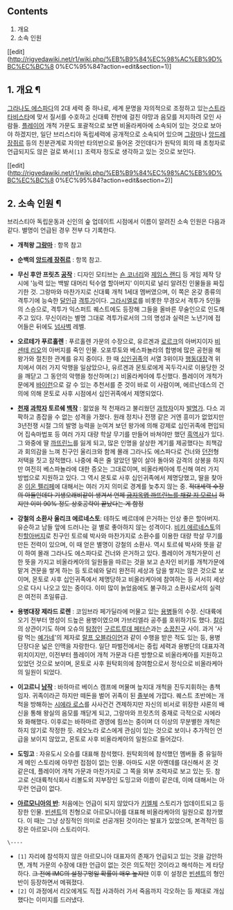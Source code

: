## Contents

    

1. 개요 
2. 소속 인원 

[[edit](http://rigvedawiki.net/r1/wiki.php/%EB%B9%84%EC%98%AC%EB%9D%BC%EC%BC%8
0%EC%95%84?action=edit&section=1)]

## 1. 개요 ¶

[그라나도 에스파다](%EA%B7%B8%EB%9D%BC%EB%82%98%EB%8F%84%20%EC%97%90%EC%8A%A4%ED%8C%8C%EB%8B%A4.md)의 2대 세력 중 하나로, 세계 문명을 자의적으로 조정하고 있는[스트라타비스타](%EC%8A%A4%ED%8A%B8%EB%9D%BC%ED%83%80%EB%B9%84%EC%8A%A4%ED%83%80.md)에 맞서 질서를 수호하고 신대륙 전반에 걸친
야망과 음모를 저지하려 모인 사람들. [플레이어](%ED%94%8C%EB%A0%88%EC%9D%B4%EC%96%B4.md) 개척 가문도
포괄적으로 보면 비올라케아에 소속되어 있는 것으로 보아야 하겠지만, 일단 브리스티아 독립세력에 공개적으로 소속되어 있으며
[그랑마](%EA%B7%B8%EB%9E%91%EB%A7%88.md)나 [앙드레장쥐르](%EC%95%99%EB%93%9C%EB%A0%88%20%EC%9E%A5%EC%A5%90%EB%A5%B4.md) 등의 친분관계로
자의반 타의반으로 들어온 것인데다가 원탁의 회의 때 초청자로 언급되지도 않은 걸로 봐서`[1]` 조력자 정도로 생각하고 있는 것으로 보인다.

  

[[edit](http://rigvedawiki.net/r1/wiki.php/%EB%B9%84%EC%98%AC%EB%9D%BC%EC%BC%8
0%EC%95%84?action=edit&section=2)]

## 2. 소속 인원 ¶

브리스티아 독립운동과 신인의 숲 업데이트 시점에서 이름이 알려진 소속 인원은 다음과 같다. 별명이 언급된 경우 전부 다 기록한다.

  

  * **개척왕 [그랑마](%EA%B7%B8%EB%9E%91%EB%A7%88.md)** : 항목 참고  

  * **순백의 [앙드레 장쥐르](%EC%95%99%EB%93%9C%EB%A0%88%20%EC%9E%A5%EC%A5%90%EB%A5%B4.md)** : 항목 참고.  

  * **무신 후안 프릿츠 [공작](%EA%B3%B5%EC%9E%91.md)** : 디자인 모티브는 [숀 코너리](%EC%88%80%20%EC%BD%94%EB%84%88%EB%A6%AC.md)와 [제임스 랜디](%EC%A0%9C%EC%9E%84%EC%8A%A4%20%EB%9E%9C%EB%94%94.md) 등 게임 제작 당시에 '능력 있는 백발 대머리 턱수염 할아버지' 이미지로 널리 알려진 인물들을 짜집기한 것. 그랑마와 마찬가지로 신대륙 개척 1세대 멤버였으며, 이 쪽은 온갖 종류의 격투기에 능숙한 [달인](%EB%8B%AC%EC%9D%B8.md)급 [격투가](%EA%B2%A9%ED%88%AC%EA%B0%80.md)이다. [그라시엘로](%EA%B7%B8%EB%9D%BC%EC%8B%9C%EC%97%98%EB%A1%9C.md)를 비롯한 무경오서 격투가 5인들의 스승으로, 격투가 익스퍼트 퀘스트에도 등장해 그들을 올바른 무술인으로 인도해 주고 있다. 무신이라는 별명 그대로 격투가로서의 그의 명성과 실력은 노년기에 접어들은 뒤에도 [넘사벽](%EB%84%98%EC%82%AC%EB%B2%BD.md) 레벨.  

  * **오르테가 푸르홀렌** : 푸르홀렌 가문의 수장으로, 유르겐과 [로르크](%EB%A1%9C%EB%A5%B4%ED%81%AC%20%ED%91%B8%EB%A5%B4%ED%99%80%EB%A0%8C.md)의 아버지이자 [비센테 리오](%EB%B9%84%EC%84%BC%ED%85%8C%20%EB%A6%AC%EC%98%A4.md)의 아버지를 죽인 인물. 오포루토와 베스파뇰라의 합병에 많은 공헌을 해 왕가와 절친한 관계를 유지 중이다. 한 때 [십인귀족](%EC%8B%AD%EC%9D%B8%EA%B7%80%EC%A1%B1.md)의 서열 3위이자 [행동대장](%ED%96%89%EB%8F%99%EB%8C%80%EC%9E%A5.md)격 위치에서 여러 가지 악행을 일삼았으나, 유르겐과 몬토로에게 꼭두각시로 이용당한 것을 깨닫고 그 동안의 악행을 청산하며`[2]` 비올라케아에 투신했다. 플레이어 개척가문에게 [바이런](%EB%B0%94%EC%9D%B4%EB%9F%B0.md)으로 갈 수 있는 추천서를 준 것이 바로 이 사람이며, 에르난데스의 건의에 의해 몬토로 사후 시점에서 십인귀족에서 제명되었다.  

  * **[천재](%EC%B2%9C%EC%9E%AC.md) [과학자](%EA%B3%BC%ED%95%99%EC%9E%90.md) 토르쉐 [백작](%EB%B0%B1%EC%9E%91.md)** : 젊었을 적 천재라고 불리웠던 [과학자](%EA%B3%BC%ED%95%99%EC%9E%90.md)이자 [발명가](%EB%B0%9C%EB%AA%85%EA%B0%80.md). 다소 괴팍하고 종잡을 수 없는 성격을 가졌다. 원래 정치나 전쟁 같은 거엔 흥미가 없었지만 3년전쟁 시절 그의 발명 능력을 눈여겨 보던 왕가에 의해 강제로 십인귀족에 편입되어 집속마법포 등 여러 가지 대량 학살 무기를 만들어 바쳐야만 했던 [흑역사](%ED%9D%91%EC%97%AD%EC%82%AC.md)가 있다. 그 와중에 딸 [까뜨린느](%EA%B9%8C%EB%9C%A8%EB%A6%B0%EB%8A%90.md)를 잃게 되고, 많은 인명을 살상한 계기를 제공했다는 죄책감과 회의감을 느껴 친구인 울리크와 함께 몰래 그라나도 에스파다로 건너와 [던전](%EB%8D%98%EC%A0%84.md)형 저택을 짓고 잠적했다. 나중에 죽은 줄 알았던 딸이 살아 돌아와 감격의 상봉을 하지만 여전히 베스파뇰라에 대한 증오는 그대로이며, 비올라케아에 투신해 여러 가지 방법으로 지원하고 있다. 그 역시 몬토로 사후 십인귀족에서 제명당했고, 딸을 찾아온 [이온 펠리페](%EC%9D%B4%EC%98%A8%20%ED%8E%A0%EB%A6%AC%ED%8E%98.md)에 대해서는 여러 가지 의미로 경계를 늦추지 않는 중. <del>적대세력 수장의 아들인데다 기생오래비같이 생겨서 언제 [금지옥엽 까뜨린느를 채갈 지 모르니](%EB%94%B8%EB%82%B4%EB%AF%B8%EB%B0%94%EB%B3%B4.md)</del> <del>하지만 이미 90% 정도 상호공략이 끝났다는 게 함정</del>  

  * **강철의 소환사 울리크 에르네스토**: 테하도 베르데에 은거하는 인상 좋은 할아버지. 유순하고 남들 앞에 드러나는 걸 별로 좋아하지 않는 성격이다. [비키 에르네스토](%EB%B9%84%ED%82%A4%20%EC%97%90%EB%A5%B4%EB%84%A4%EC%8A%A4%ED%86%A0.md)의 친[할아버지](%ED%95%A0%EC%95%84%EB%B2%84%EC%A7%80.md)로 친구인 토르쉐 박사와 마찬가지로 소환수를 이용한 대량 학살 무기를 만든 전력이 있으며, 이 때 얻은 별명이 강철의 소환사. 역시 토르쉐 박사와 뜻을 같이 하여 몰래 그라나도 에스파다로 건너와 은거하고 있다. 플레이어 개척가문이 선한 뜻을 가지고 비올라케아의 일원들을 따르는 것을 보고 손자인 비키를 개척가문에 맡겨 견문을 쌓게 하는 등 토르쉐와 달리 완전히 세상과 담을 쌓지는 않은 것으로 보이며, 몬토로 사후 십인귀족에서 제명당하고 비올라케아에 참여하는 등 서서히 세상으로 다시 나오고 있는 중이다. 이미 많이 늙었음에도 불구하고 소환사로서의 실력은 여전히 초일류급.  

  * **용병대장 제라드 로렌** : 코임브라 페가딜라에 머물고 있는 [용병](%EC%9A%A9%EB%B3%91.md)들의 수장. 신대륙에 오기 전부터 명성이 드높은 용병이였으며 가브리엘라 공주를 호위하기도 했다. [칼리](%EC%B9%BC%EB%A6%AC.md)의 상관이기도 하며 오슈의 [탐정](%ED%83%90%EC%A0%95.md)인 [구르트루데 페터슨](%EA%B5%AC%EB%A5%B4%ED%8A%B8%EB%A3%A8%EB%8D%B0%20%ED%8E%98%ED%84%B0%EC%8A%A8.md)과는 [소꿉친구](%EC%86%8C%EA%BF%89%EC%B9%9C%EA%B5%AC.md) 사이. 과거 '사람 먹는 [예가네](%EC%98%88%EA%B0%80%EB%84%A4.md)'의 제자로 [랄프 오블라이언](%EB%9E%84%ED%94%84%20%EC%98%A4%EB%B8%94%EB%9D%BC%EC%9D%B4%EC%96%B8.md)과 같이 수행을 받은 적도 있는 등, 용병단장다운 넓은 인맥을 자랑한다. 일단 파벌전에서는 중립 세력과 용병단의 대표자격 위치이지만, 이전부터 플레이어 개척 가문과 다른 방향으로 비올라케아를 지원하고 있었던 것으로 보이며, 몬토로 사후 원탁회의에 참여함으로서 정식으로 비올라케아의 일원이 되었다.  

  * **이고르니 [남작](%EB%82%A8%EC%9E%91.md)** : 바하마르 베이스 캠프에 머물며 늪지대 개척을 진두지휘하는 총책임자. 귀족이라곤 하지만 떼돈을 벌어 귀족이 된 [졸부](%EC%A1%B8%EB%B6%80.md)에 가깝다. 퀘스트 초반에는 개척을 방해하는 [시에라 로스](%EC%8B%9C%EC%97%90%EB%9D%BC%20%EB%A1%9C%EC%8A%A4.md)를 사사건건 견제하지만 자신의 비서로 위장한 샤론의 배신을 통해 왕실의 음모를 깨닫게 되고, 그랑마와 프릿츠의 중재로 극적으로 시에라와 화해했다. 이후로는 바하마르 경영에 힘쓰는 중이며 더 이상의 무분별한 개척은 하지 않기로 작정한 듯. 레오노라 로스에게 관심이 있는 것으로 보이나 추가적인 언급을 보이지 않았고, 몬토로 사후 비올라케아의 일원으로 들어갔다.  

  * **도밍고** : 자유도시 오슈를 대표해 참석했다. 원탁회의에 참석했던 멤버들 중 유일하게 메인 스토리에 아무런 접점이 없는 인물. 아마도 시몬 아옌데를 대신해서 온 것 같은데, 플레이어 개척 가문과 마찬가지로 그 쪽을 외부 조력자로 보고 있는 듯. 참고로 신대륙척식회사 리볼도외 지부장인 도밍고와 이름이 같은데, 이에 대해서는 아무런 언급이 없다.  

  * **[아르모니아의 반](%EB%B0%98%28%EA%B7%B8%EB%9D%BC%EB%82%98%EB%8F%84%20%EC%97%90%EC%8A%A4%ED%8C%8C%EB%8B%A4%29.md)**: 처음에는 언급이 되지 않았다가 [키엘체](%ED%82%A4%EC%97%98%EC%B2%B4.md) 스토리가 업데이트되고 등장한 인물. [빈센트](%EB%B9%88%EC%84%BC%ED%8A%B8%28%EA%B7%B8%EB%9D%BC%EB%82%98%EB%8F%84%20%EC%97%90%EC%8A%A4%ED%8C%8C%EB%8B%A4%29.md)의 친형으로 아르모니아를 대표해 비올라케아의 일원으로 참가했다. 이 때는 그냥 상징적인 의미로 선공개된 것이라는 발표가 있었으며, 본격적인 등장은 아르모니아 스토리이다.

`\----`

  * `[1]` 자리에 참석하지 않은 아르모니아 대표자의 존재가 언급되고 있는 것을 감안하면, 개척 가문의 수장에 대한 언급이 없는 것은 의도적인 것이라고 해석하는 게 타당하다. <del>그 전에 IMC의 설정구멍일 확률이 매우 높지만</del> 이후 이 설정은 [빈센트](%EB%B9%88%EC%84%BC%ED%8A%B8%28%EA%B7%B8%EB%9D%BC%EB%82%98%EB%8F%84%20%EC%97%90%EC%8A%A4%ED%8C%8C%EB%8B%A4%29.md)의 형인 반이 등장하면서 메꿔졌다.
  * `[2]` 이 과정에서 리오에게도 직접 사과하러 가서 죽음까지 각오하는 등 제대로 개심했다는 이미지를 드러냈다.

